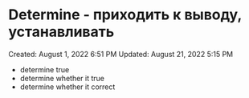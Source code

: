 # Determine - приходить к выводу, устанавливать

Created: August 1, 2022 6:51 PM
Updated: August 21, 2022 5:15 PM

- determine true
- determine whether it true
- determine whether it correct